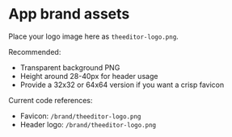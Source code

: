 # App brand assets

Place your logo image here as `theeditor-logo.png`.

Recommended:
- Transparent background PNG
- Height around 28-40px for header usage
- Provide a 32x32 or 64x64 version if you want a crisp favicon

Current code references:
- Favicon: `/brand/theeditor-logo.png`
- Header logo: `/brand/theeditor-logo.png`
